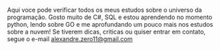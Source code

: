 Aqui voce pode verificar todos os meus estudos sobre o universo da programação.
Gosto muito de C#, SQL e estou aprendendo no momento python, lendo sobre GO e me aprofundando um pouco mais nos estudos sobre a nuvem!
Se tiverem dicas, criticas ou quiser entrar em contato, segue o e-mail alexandre.zero11@gmail.com
